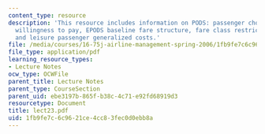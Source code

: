 ```yaml
---
content_type: resource
description: 'This resource includes information on PODS: passenger choice of path/fare,
  willingness to pay, EPODS baseline fare structure, fare class restriction disutilities,
  and leisure passenger generalized costs.'
file: /media/courses/16-75j-airline-management-spring-2006/1fb9fe7c6c9621ce4cc83fec0d0ebb8a_lect23.pdf
file_type: application/pdf
learning_resource_types:
- Lecture Notes
ocw_type: OCWFile
parent_title: Lecture Notes
parent_type: CourseSection
parent_uid: ebe3197b-865f-b38c-4c71-e92fd68919d3
resourcetype: Document
title: lect23.pdf
uid: 1fb9fe7c-6c96-21ce-4cc8-3fec0d0ebb8a
---
```

